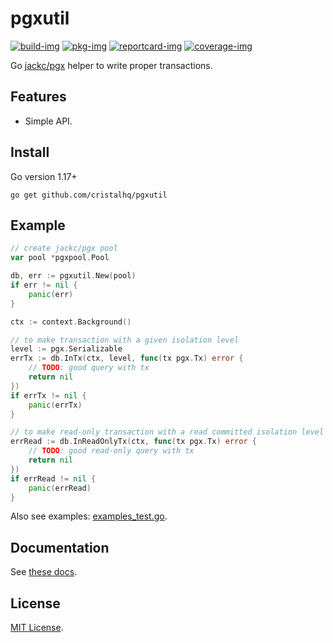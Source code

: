 # pgxutil

[![build-img]][build-url]
[![pkg-img]][pkg-url]
[![reportcard-img]][reportcard-url]
[![coverage-img]][coverage-url]

Go [jackc/pgx](https://github.com/jackc/pgx) helper to write proper transactions.


## Features

* Simple API.

## Install

Go version 1.17+

```
go get github.com/cristalhq/pgxutil
```

## Example

```go
// create jackc/pgx pool
var pool *pgxpool.Pool

db, err := pgxutil.New(pool)
if err != nil {
	panic(err)
}

ctx := context.Background()

// to make transaction with a given isolation level
level := pgx.Serializable
errTx := db.InTx(ctx, level, func(tx pgx.Tx) error {
	// TODO: good query with tx
	return nil
})
if errTx != nil {
	panic(errTx)
}

// to make read-only transaction with a read committed isolation level
errRead := db.InReadOnlyTx(ctx, func(tx pgx.Tx) error {
	// TODO: good read-only query with tx
	return nil
})
if errRead != nil {
	panic(errRead)
}	
```

Also see examples: [examples_test.go](https://github.com/cristalhq/pgxutil/blob/main/example_test.go).

## Documentation

See [these docs][pkg-url].

## License

[MIT License](LICENSE).

[build-img]: https://github.com/cristalhq/pgxutil/workflows/build/badge.svg
[build-url]: https://github.com/cristalhq/pgxutil/actions
[pkg-img]: https://pkg.go.dev/badge/cristalhq/pgxutil
[pkg-url]: https://pkg.go.dev/github.com/cristalhq/pgxutil
[reportcard-img]: https://goreportcard.com/badge/cristalhq/pgxutil
[reportcard-url]: https://goreportcard.com/report/cristalhq/pgxutil
[coverage-img]: https://codecov.io/gh/cristalhq/pgxutil/branch/main/graph/badge.svg
[coverage-url]: https://codecov.io/gh/cristalhq/pgxutil
